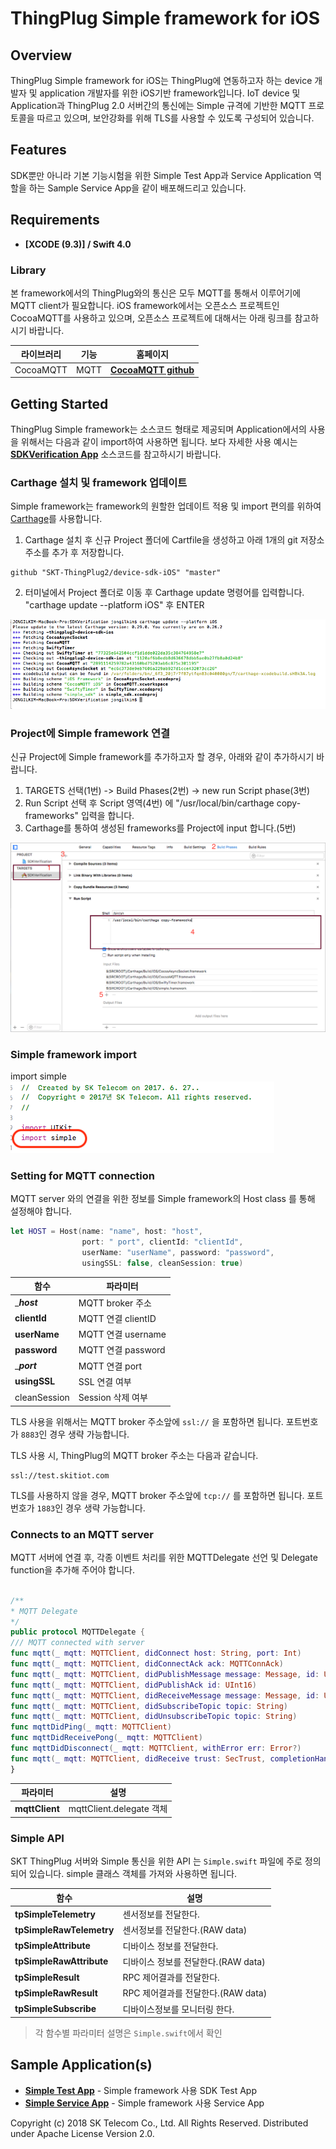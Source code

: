 ThingPlug Simple framework for iOS
===

## Overview
ThingPlug Simple framework for iOS는 ThingPlug에 연동하고자 하는 device 개발자 및 application 개발자를 위한 iOS기반 framework입니다. 
IoT device 및 Application과 ThingPlug 2.0 서버간의 통신에는 Simple 규격에 기반한 MQTT 프로토콜을 따르고 있으며, 보안강화를 위해 TLS를 사용할 수 있도록 구성되어 있습니다.

## Features
SDK뿐만 아니라 기본 기능시험을 위한 Simple Test App과  Service Application 역할을 하는 Sample Service App을 같이 배포해드리고 있습니다.

## Requirements
* **[XCODE (9.3)] /  Swift 4.0**

### Library
본 framework에서의 ThingPlug와의 통신은 모두 MQTT를 통해서 이루어기에 MQTT client가 필요합니다.
iOS framework에서는 오픈소스 프로젝트인 CocoaMQTT를 사용하고 있으며, 오픈소스 프로젝트에 대해서는 아래 링크를 참고하시기 바랍니다.

라이브러리 | 기능 | 홈페이지
------------ | ------------- | -------------
CocoaMQTT | MQTT | **[CocoaMQTT github](https://github.com/emqtt/CocoaMQTT)**

## Getting Started
ThingPlug Simple framework는 소스코드 형태로 제공되며 Application에서의 사용을 위해서는 다음과 같이 import하여 사용하면 됩니다.
보다 자세한 사용 예시는 **[SDKVerification App](https://github.com/SKT-ThingPlug2/mobile-app-ios/tree/master/SDKVerification)** 소스코드를 참고하시기 바랍니다.

### Carthage 설치 및 framework 업데이트 
Simple framework는 framework의 원할한 업데이트 적용 및 import 편의를 위하여 [Carthage](https://github.com/Carthage/Carthage)를 사용합니다.

1. Carthage 설치 후 신규 Project 폴더에 Cartfile을 생성하고 아래 1개의 git 저장소 주소를 추가 후 저장합니다.
```
github "SKT-ThingPlug2/device-sdk-iOS" "master"
```

2. 터미널에서 Project 폴더로 이동 후 Carthage update 명령어를 입력합니다.
"carthage update --platform iOS" 후 ENTER
<img src="images/carthage_update.png"/>

### Project에 Simple framework 연결
신규 Project에 Simple framework를 추가하고자 할 경우, 아래와 같이 추가하시기 바랍니다.

1. TARGETS 선택(1번) -> Build Phases(2번) -> new run Script phase(3번) 
2. Run Script 선택 후  Script 영역(4번) 에 "/usr/local/bin/carthage copy-frameworks" 입력을 합니다.
3. Carthage를 통하여 생성된 frameworks를 Project에 input 합니다.(5번)
<img src="images/run_Script.png"/>


### Simple framework import

import simple
<img src="images/import.png"/>

### Setting for MQTT connection
MQTT server 와의 연결을 위한 정보를 Simple framework의 Host class 를 통해 설정해야 합니다.

```swift
let HOST = Host(name: "name", host: "host",
                port: " port", clientId: "clientId", 
                userName: "userName", password: "password", 
                usingSSL: false, cleanSession: true)
```
함수 | 파라미터
------------ | -------------
____host___ | MQTT broker 주소
__clientId__ | MQTT 연결 clientID
__userName__ | MQTT 연결 username
__password__ | MQTT 연결 password
____port___ | MQTT 연결 port
__usingSSL__ | SSL 연결 여부
cleanSession | Session 삭제 여부


TLS 사용을 위해서는 MQTT broker 주소앞에 `ssl://` 을 포함하면 됩니다. 포트번호가 `8883`인 경우 생략 가능합니다.

TLS 사용 시, ThingPlug의 MQTT broker 주소는 다음과 같습니다.
```
ssl://test.skitiot.com
```
TLS를 사용하지 않을 경우, MQTT broker 주소앞에 `tcp://` 를 포함하면 됩니다. 포트번호가 `1883`인 경우 생략 가능합니다.


### Connects to an MQTT server
MQTT 서버에 연결 후, 각종 이벤트 처리를 위한 MQTTDelegate 선언 및 Delegate function을 추가해 주어야 합니다.

```swift

/**
* MQTT Delegate
*/
public protocol MQTTDelegate {
/// MQTT connected with server
func mqtt(_ mqtt: MQTTClient, didConnect host: String, port: Int)
func mqtt(_ mqtt: MQTTClient, didConnectAck ack: MQTTConnAck)
func mqtt(_ mqtt: MQTTClient, didPublishMessage message: Message, id: UInt16)
func mqtt(_ mqtt: MQTTClient, didPublishAck id: UInt16)
func mqtt(_ mqtt: MQTTClient, didReceiveMessage message: Message, id: UInt16)
func mqtt(_ mqtt: MQTTClient, didSubscribeTopic topic: String)
func mqtt(_ mqtt: MQTTClient, didUnsubscribeTopic topic: String)
func mqttDidPing(_ mqtt: MQTTClient)
func mqttDidReceivePong(_ mqtt: MQTTClient)
func mqttDidDisconnect(_ mqtt: MQTTClient, withError err: Error?)
func mqtt(_ mqtt: MQTTClient, didReceive trust: SecTrust, completionHandler: @escaping (Bool) -> Void)
}

```
파라미터 | 설명
------------ | -------------
__mqttClient__ | mqttClient.delegate 객체

### Simple API 
SKT ThingPlug 서버와 Simple 통신을 위한 API 는 `Simple.swift` 파일에 주로 정의되어 있습니다.
simple 클래스 객체를 가져와 사용하면 됩니다.

함수 | 설명
------------ | -------------
__tpSimpleTelemetry__ |     센서정보를 전달한다.
__tpSimpleRawTelemetry__ | 센서정보를 전달한다.(RAW data)
__tpSimpleAttribute__ | 디바이스 정보를 전달한다.
__tpSimpleRawAttribute__ | 디바이스 정보를 전달한다.(RAW data)
__tpSimpleResult__ | RPC 제어결과를 전달한다.
__tpSimpleRawResult__ | RPC 제어결과를 전달한다.(RAW data)
__tpSimpleSubscribe__ | 디바이스정보를 모니터링 한다.
> 각 함수별 파라미터 설명은 `Simple.swift`에서 확인


## Sample Application(s)
* **[Simple Test App](https://github.com/SKT-ThingPlug2/mobile-app-ios/tree/master/SDKVerification)** - Simple framework 사용 SDK Test App
* **[Simple Service App](https://github.com/SKT-ThingPlug2/mobile-app-ios/tree/master/simple_service)** - Simple framework 사용 Service App


Copyright (c) 2018 SK Telecom Co., Ltd. All Rights Reserved.
Distributed under Apache License Version 2.0.

